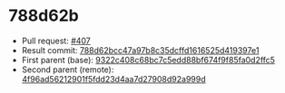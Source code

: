 # 788d62b
- Pull request: [#407](https://github.com/MarlinFirmware/Marlin/pull/407)
- Result commit: [788d62bcc47a97b8c35dcffd1616525d419397e1](https://github.com/MarlinFirmware/Marlin/commit/788d62bcc47a97b8c35dcffd1616525d419397e1)
- First parent (base): [9322c408c68bc7c5edd88bf674f9f85fa0d2ffc5](https://github.com/MarlinFirmware/Marlin/commit/9322c408c68bc7c5edd88bf674f9f85fa0d2ffc5)
- Second parent (remote): [4f96ad56212901f5fdd23d4aa7d27908d92a999d](https://github.com/MarlinFirmware/Marlin/commit/4f96ad56212901f5fdd23d4aa7d27908d92a999d)
